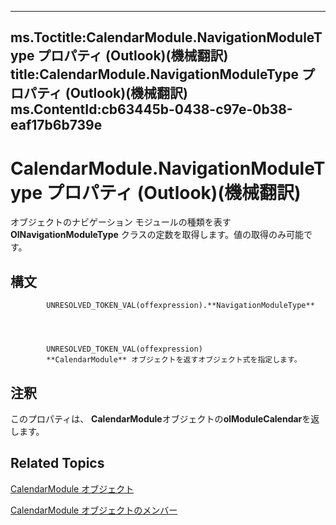 

---
ms.Toctitle:CalendarModule.NavigationModuleType プロパティ (Outlook)(機械翻訳)
title:CalendarModule.NavigationModuleType プロパティ (Outlook)(機械翻訳)
ms.ContentId:cb63445b-0438-c97e-0b38-eaf17b6b739e
---
# CalendarModule.NavigationModuleType プロパティ (Outlook)(機械翻訳)




オブジェクトのナビゲーション モジュールの種類を表す **OlNavigationModuleType** クラスの定数を取得します。値の取得のみ可能です。

## 構文

            UNRESOLVED_TOKEN_VAL(offexpression).**NavigationModuleType**




            UNRESOLVED_TOKEN_VAL(offexpression)
            **CalendarModule** オブジェクトを返すオブジェクト式を指定します。



## 注釈
このプロパティは、 **CalendarModule**オブジェクトの**olModuleCalendar**を返します。



## Related Topics

[CalendarModule オブジェクト](9203024d-9cef-75e0-600f-f3899e24761a.md)

[CalendarModule オブジェクトのメンバー](82731a1f-3ebe-1cb0-9e8b-d370a0b8f954.md)





